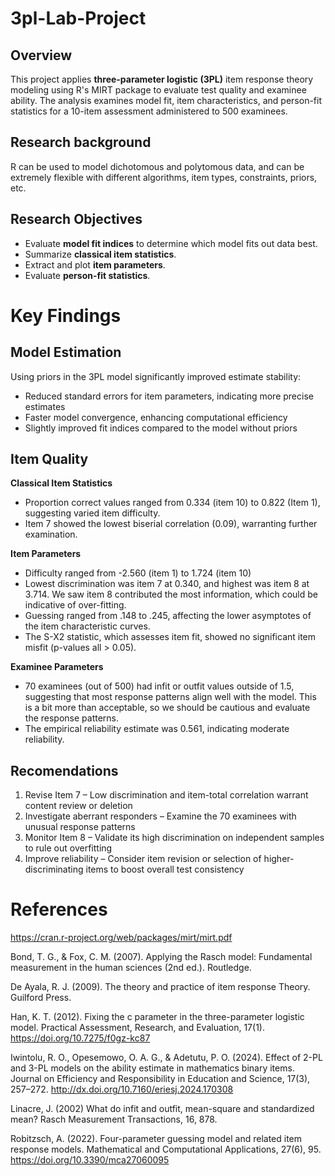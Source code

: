 # 3pl-Lab-Project
## Overview

This project applies **three-parameter logistic (3PL)** item response theory modeling using R's MIRT package to evaluate test quality and examinee ability. The analysis examines model fit, item characteristics, and person-fit statistics for a 10-item assessment administered to 500 examinees.

## Research background

R can be used to model dichotomous and polytomous
data, and can be extremely flexible with different algorithms, item
types, constraints, priors, etc.

## Research Objectives
-   Evaluate **model fit indices** to determine which model fits out
    data best.
-   Summarize **classical item statistics**.
-   Extract and plot **item parameters**.
-   Evaluate **person-fit statistics**.
  
#  **Key Findings**

## **Model Estimation**

Using priors in the 3PL model significantly improved estimate stability:
- Reduced standard errors for item parameters, indicating more precise estimates
- Faster model convergence, enhancing computational efficiency
- Slightly improved fit indices compared to the model without priors

## **Item Quality**

**Classical Item Statistics**
-   Proportion correct values ranged from 0.334 (item 10) to 0.822 (Item
    1), suggesting varied item difficulty.
-   Item 7 showed the lowest biserial correlation (0.09), warranting
    further examination.

**Item Parameters**
-   Difficulty ranged from -2.560 (item 1) to 1.724 (item 10)
-   Lowest discrimination was item 7 at 0.340, and highest was item 8 at
    3.714. We saw item 8 contributed the most information, which could
    be indicative of over-fitting.
-   Guessing ranged from .148 to .245, affecting the lower asymptotes of
    the item characteristic curves.
-   The S-X2 statistic, which assesses item fit, showed no significant
    item misfit (p-values all \> 0.05).

**Examinee Parameters**
-   70 examinees (out of 500) had infit or outfit values outside of 1.5,
    suggesting that most response patterns align well with the model.
    This is a bit more than acceptable, so we should be cautious and
    evaluate the response patterns.
-   The empirical reliability estimate was 0.561, indicating moderate
    reliability.
    
## Recomendations
1. Revise Item 7 – Low discrimination and item-total correlation warrant content review or deletion
2. Investigate aberrant responders – Examine the 70 examinees with unusual response patterns
3. Monitor Item 8 – Validate its high discrimination on independent samples to rule out overfitting
4. Improve reliability – Consider item revision or selection of higher-discriminating items to boost overall test consistency

# References

<https://cran.r-project.org/web/packages/mirt/mirt.pdf>

Bond, T. G., & Fox, C. M. (2007). Applying the Rasch model: Fundamental
measurement in the human sciences (2nd ed.). Routledge.

De Ayala, R. J. (2009). The theory and practice of item response Theory.
Guilford Press.

Han, K. T. (2012). Fixing the c parameter in the three-parameter
logistic model. Practical Assessment, Research, and Evaluation, 17(1).
<https://doi.org/10.7275/f0gz-kc87>

Iwintolu, R. O., Opesemowo, O. A. G., & Adetutu, P. O. (2024). Effect of
2-PL and 3-PL models on the ability estimate in mathematics binary
items. Journal on Efficiency and Responsibility in Education and
Science, 17(3), 257–272. <http://dx.doi.org/10.7160/eriesj.2024.170308>

Linacre, J. (2002) What do infit and outfit, mean-square and
standardized mean? Rasch Measurement Transactions, 16, 878.

Robitzsch, A. (2022). Four-parameter guessing model and related item
response models. Mathematical and Computational Applications, 27(6), 95.
<https://doi.org/10.3390/mca27060095>
